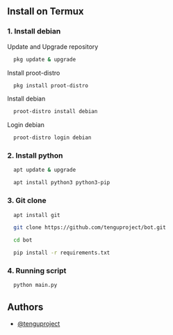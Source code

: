 
## Install on Termux
### 1. Install debian 
Update and Upgrade repository
```bash
  pkg update & upgrade
```

Install proot-distro
```bash
  pkg install proot-distro
```
Install debian
```bash
  proot-distro install debian
```
Login debian
```bash
  proot-distro login debian
```
### 2. Install python 
```bash
  apt update & upgrade
```
```bash
  apt install python3 python3-pip
```
### 3. Git clone
```bash
  apt install git
```
```bash
  git clone https://github.com/tenguproject/bot.git
```
```bash
  cd bot
```
```bash
  pip install -r requirements.txt
```
### 4. Running script
```bash
  python main.py
```

## Authors

- [@tenguproject](https://t.me/tenguproject)
